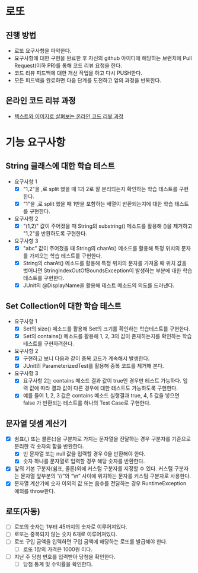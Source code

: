 # 로또
## 진행 방법
* 로또 요구사항을 파악한다.
* 요구사항에 대한 구현을 완료한 후 자신의 github 아이디에 해당하는 브랜치에 Pull Request(이하 PR)를 통해 코드 리뷰 요청을 한다.
* 코드 리뷰 피드백에 대한 개선 작업을 하고 다시 PUSH한다.
* 모든 피드백을 완료하면 다음 단계를 도전하고 앞의 과정을 반복한다.

## 온라인 코드 리뷰 과정
* [텍스트와 이미지로 살펴보는 온라인 코드 리뷰 과정](https://github.com/next-step/nextstep-docs/tree/master/codereview)

# 기능 요구사항
## String 클래스에 대한 학습 테스트
- 요구사항 1
  - [x] "1,2"을 ,로 split 했을 때 1과 2로 잘 분리되는지 확인하는 학습 테스트를 구현한다.
  - [x] "1"을 ,로 split 했을 때 1만을 포함하는 배열이 반환되는지에 대한 학습 테스트를 구현한다.
- 요구사항 2
  - [x] "(1,2)" 값이 주어졌을 때 String의 substring() 메소드를 활용해 ()을 제거하고 "1,2"를 반환하도록 구현한다.
- 요구사항 3
  - [x] "abc" 값이 주어졌을 때 String의 charAt() 메소드를 활용해 특정 위치의 문자를 가져오는 학습 테스트를 구현한다.
  - [x] String의 charAt() 메소드를 활용해 특정 위치의 문자를 가져올 때 위치 값을 벗어나면 StringIndexOutOfBoundsException이 발생하는 부분에 대한 학습 테스트를 구현한다.
  - [x] JUnit의 @DisplayName을 활용해 테스트 메소드의 의도를 드러낸다.

## Set Collection에 대한 학습 테스트
- 요구사항 1
  - [x] Set의 size() 메소드를 활용해 Set의 크기를 확인하는 학습테스트를 구현한다.
  - [x] Set의 contains() 메소드를 활용해 1, 2, 3의 값이 존재하는지를 확인하는 학습테스트를 구현하려한다.
- 요구사항 2
  - [x] 구현하고 보니 다음과 같이 중복 코드가 계속해서 발생한다.
  - [x] JUnit의 ParameterizedTest를 활용해 중복 코드를 제거해 본다.
- 요구사항 3
  - [x] 요구사항 2는 contains 메소드 결과 값이 true인 경우만 테스트 가능하다. 입력 값에 따라 결과 값이 다른 경우에 대한 테스트도 가능하도록 구현한다.
  - [x] 예를 들어 1, 2, 3 값은 contains 메소드 실행결과 true, 4, 5 값을 넣으면 false 가 반환되는 테스트를 하나의 Test Case로 구현한다.

## 문자열 덧셈 계산기
- [x] 쉼표(,) 또는 콜론(:)을 구분자로 가지는 문자열을 전달하는 경우 구분자를 기준으로 분리한 각 숫자의 합을 반환한다.
  - [x] 빈 문자열 또는 null 값을 입력할 경우 0을 반환해야 한다.
  - [x] 숫자 하나를 문자열로 입력할 경우 해당 숫자를 반환한다.
- [x] 앞의 기본 구분자(쉼표, 콜론)외에 커스텀 구분자를 지정할 수 있다. 커스텀 구분자는 문자열 앞부분의 “//”와 “\n” 사이에 위치하는 문자를 커스텀 구분자로 사용한다.
- [x] 문자열 계산기에 숫자 이외의 값 또는 음수를 전달하는 경우 RuntimeException 예외를 throw한다.

## 로또(자동)
- [ ] 로또의 숫자는 1부터 45까지의 숫자로 이루어져있다.
- [ ] 로또는 중복되지 않는 숫자 6개로 이루어져있다.
- [ ] 로또 구입 금액을 입력하면 구입 금액에 해당하는 로또를 발급해야 한다.
  - [ ] 로또 1장의 가격은 1000원 이다.
- [ ] 지난 주 당첨 번호를 입력받아 당첨을 확인한다.
  - [ ] 당첨 통계 및 수익률을 확인한다.